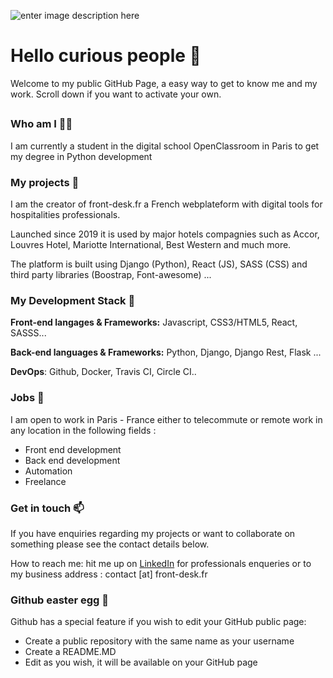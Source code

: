![enter image description here](https://media-exp1.licdn.com/dms/image/C4D16AQGjDha0UjtQDQ/profile-displaybackgroundimage-shrink_350_1400/0?e=1610582400&v=beta&t=DUYCRGR4q6Dac_cuoLOADMH0BjJNcUaT6uGYdA0XSOY)
# Hello curious people 👋
Welcome to my public GitHub Page, a easy way to get to know me and my work. 
Scroll down if you want to activate your own.
##
### Who am I 👨‍💻 
I am currently a student in the digital school OpenClassroom in Paris to get my degree in Python development

### My projects 🚀
I am the creator of front-desk.fr a French webplateform with digital tools for hospitalities professionals.

Launched since 2019 it is used by major hotels compagnies such as Accor, Louvres Hotel, Mariotte International, Best Western and much more.

The platform is built using Django (Python), React (JS), SASS (CSS) and third party libraries (Boostrap, Font-awesome) ...
 
###   My Development Stack 🧰 

**Front-end langages & Frameworks:** Javascript, CSS3/HTML5, React, SASSS...

**Back-end languages & Frameworks:** Python, Django, Django Rest, Flask ...

**DevOps**: Github, Docker, Travis CI, Circle CI..

### Jobs 💼 

I am open to work in Paris - France either to telecommute or remote work in any location in the following fields :

 - Front end development 
 - Back end development 
 - Automation 
 - Freelance 

###  Get in touch 📫

If you have enquiries regarding my projects or want to collaborate on something please see the contact details below.
		
 How to reach me: hit me up on [LinkedIn](https://www.linkedin.com/in/ga%C3%ABtan-g-b1502469/) for professionals enqueries or to my business  address : contact [at] front-desk.fr

###  Github easter egg 🥚 
Github has a special feature if you wish to edit your GitHub public page:
- Create a public repository with the same name as your username 
- Create a README.MD
- Edit as you wish, it will be available on your GitHub page
